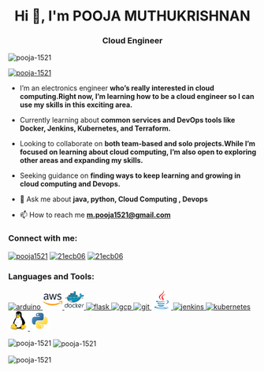 <h1 align="center">Hi 👋, I'm POOJA MUTHUKRISHNAN</h1>
<h3 align="center">Cloud Engineer</h3>

<p align="left"> <img src="https://komarev.com/ghpvc/?username=pooja-1521&label=Profile%20views&color=0e75b6&style=flat" alt="pooja-1521" /> </p>

<p align="left"> <a href="https://github.com/ryo-ma/github-profile-trophy"><img src="https://github-profile-trophy.vercel.app/?username=pooja-1521" alt="pooja-1521" /></a> </p>

- I’m an electronics engineer **who’s really interested in cloud computing.Right now, I’m learning how to be a cloud engineer so I can use my skills in this exciting area.**

- Currently learning about **common services and DevOps tools like Docker, Jenkins, Kubernetes, and Terraform.**

- Looking to collaborate on **both team-based and solo projects.While I’m focused on learning about cloud computing, I’m also open to exploring other areas and expanding my skills.**

- Seeking guidance on **finding ways to keep learning and growing in cloud computing and Devops.**

- 💬 Ask me about **java, python, Cloud Computing , Devops**

- 📫 How to reach me **m.pooja1521@gmail.com**

<h3 align="left">Connect with me:</h3>
<p align="left">
<a href="https://linkedin.com/in/pooja1521" target="blank"><img align="center" src="https://raw.githubusercontent.com/rahuldkjain/github-profile-readme-generator/master/src/images/icons/Social/linked-in-alt.svg" alt="pooja1521" height="30" width="40" /></a>
<a href="https://www.hackerrank.com/21ecb06" target="blank"><img align="center" src="https://raw.githubusercontent.com/rahuldkjain/github-profile-readme-generator/master/src/images/icons/Social/hackerrank.svg" alt="21ecb06" height="30" width="40" /></a>
<a href="https://www.leetcode.com/21ecb06" target="blank"><img align="center" src="https://raw.githubusercontent.com/rahuldkjain/github-profile-readme-generator/master/src/images/icons/Social/leet-code.svg" alt="21ecb06" height="30" width="40" /></a>
</p>

<h3 align="left">Languages and Tools:</h3>
<p align="left"> <a href="https://www.arduino.cc/" target="_blank" rel="noreferrer"> <img src="https://cdn.worldvectorlogo.com/logos/arduino-1.svg" alt="arduino" width="40" height="40"/> </a> <a href="https://aws.amazon.com" target="_blank" rel="noreferrer"> <img src="https://raw.githubusercontent.com/devicons/devicon/master/icons/amazonwebservices/amazonwebservices-original-wordmark.svg" alt="aws" width="40" height="40"/> </a> <a href="https://www.docker.com/" target="_blank" rel="noreferrer"> <img src="https://raw.githubusercontent.com/devicons/devicon/master/icons/docker/docker-original-wordmark.svg" alt="docker" width="40" height="40"/> </a> <a href="https://flask.palletsprojects.com/" target="_blank" rel="noreferrer"> <img src="https://www.vectorlogo.zone/logos/pocoo_flask/pocoo_flask-icon.svg" alt="flask" width="40" height="40"/> </a> <a href="https://cloud.google.com" target="_blank" rel="noreferrer"> <img src="https://www.vectorlogo.zone/logos/google_cloud/google_cloud-icon.svg" alt="gcp" width="40" height="40"/> </a> <a href="https://git-scm.com/" target="_blank" rel="noreferrer"> <img src="https://www.vectorlogo.zone/logos/git-scm/git-scm-icon.svg" alt="git" width="40" height="40"/> </a> <a href="https://www.java.com" target="_blank" rel="noreferrer"> <img src="https://raw.githubusercontent.com/devicons/devicon/master/icons/java/java-original.svg" alt="java" width="40" height="40"/> </a> <a href="https://www.jenkins.io" target="_blank" rel="noreferrer"> <img src="https://www.vectorlogo.zone/logos/jenkins/jenkins-icon.svg" alt="jenkins" width="40" height="40"/> </a> <a href="https://kubernetes.io" target="_blank" rel="noreferrer"> <img src="https://www.vectorlogo.zone/logos/kubernetes/kubernetes-icon.svg" alt="kubernetes" width="40" height="40"/> </a> <a href="https://www.linux.org/" target="_blank" rel="noreferrer"> <img src="https://raw.githubusercontent.com/devicons/devicon/master/icons/linux/linux-original.svg" alt="linux" width="40" height="40"/> </a> <a href="https://www.python.org" target="_blank" rel="noreferrer"> <img src="https://raw.githubusercontent.com/devicons/devicon/master/icons/python/python-original.svg" alt="python" width="40" height="40"/> </a> </p>

<p><img align="left" src="https://github-readme-stats.vercel.app/api/top-langs?username=pooja-1521&show_icons=true&locale=en&layout=compact" alt="pooja-1521" /></p>

<p>&nbsp;<img align="center" src="https://github-readme-stats.vercel.app/api?username=pooja-1521&show_icons=true&locale=en" alt="pooja-1521" /></p>

<p><img align="center" src="https://github-readme-streak-stats.herokuapp.com/?user=pooja-1521&" alt="pooja-1521" /></p>
